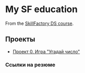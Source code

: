 # My SF education

From the [SkillFactory DS course](https://skillfactory.ru/data-scientist).

## Проекты

* [Проект 0. Игра "Угадай число"](https://github.com/aviagrid/sf_education/tree/main/project_0)

### Ссылки на резюме
